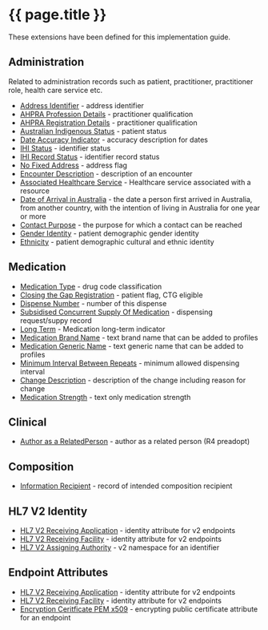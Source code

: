 # {{ page.title }}

These extensions have been defined for this implementation guide.

## Administration
Related to administration records such as patient, practitioner, practitioner role, health care service etc.
* [Address Identifier](StructureDefinition-address-identifier.html) - address identifier
* [AHPRA Profession Details](Structuredefinition-ahpraprofession-details.html) - practitioner qualification
* [AHPRA Registration Details](Structuredefinition-ahpraregistration-details.html) - practitioner qualification
* [Australian Indigenous Status](StructureDefinition-indigenous-status.html) - patient status
* [Date Accuracy Indicator](StructureDefinition-date-accuracy-indicator.html) - accuracy description for dates
* [IHI Status](StructureDefinition-ihi-status.html) - identifier status 
* [IHI Record Status](StructureDefinition-ihi-record-status.html) - identifier record status 
* [No Fixed Address](StructureDefinition-no-fixed-address.html) - address flag
* [Encounter Description](StructureDefinition-encounter-description.html) - description of an encounter
* [Associated Healthcare Service](StructureDefinition-associated-healthcareservice.html) - Healthcare service associated with a resource
* [Date of Arrival in Australia](StructureDefinition-date-of-arrival.html) - the date a person first arrived in Australia, from another country, with the intention of living in Australia for one year or more
* [Contact Purpose](StructureDefinition-contact-purpose.html) - the purpose for which a contact can be reached
* [Gender Identity](StructureDefinition-gender-identity.html) - patient demographic gender identity 
* [Ethnicity](StructureDefinition-ethnicity.html) - patient demographic cultural and ethnic identity  


## Medication
* [Medication Type](StructureDefinition-medication-type.html) - drug code classification
* [Closing the Gap Registration](StructureDefinition-closing-the-gap-registration.html) - patient flag, CTG eligible
* [Dispense Number](StructureDefinition-dispense-number.html) - number of this dispense
* [Subsidised Concurrent Supply Of Medication](StructureDefinition-subsidised-concurrent-supply.html) - dispensing request/suppy record 
* [Long Term](StructureDefinition-medication-long-term.html) - Medication long-term indicator
* [Medication Brand Name](StructureDefinition-medication-brand-name.html) - text brand name that can be added to profiles
* [Medication Generic Name](StructureDefinition-medication-generic-name.html) - text generic name that can be added to profiles
* [Minimum Interval Between Repeats](StructureDefinition-minimum-interval-between-repeats.html) - minimum allowed dispensing interval
* [Change Description](StructureDefinition-change-description.html) - description of the change including reason for change
* [Medication Strength](StructureDefinition-medication-strength.html) - text only medication strength


## Clinical
* [Author as a RelatedPerson](StructureDefinition-author-related-person.html) - author as a related person (R4 preadopt)


## Composition
* [Information Recipient](StructureDefinition-information-recipient.html) - record of intended composition recipient


## HL7 V2 Identity
* [HL7 V2 Receiving Application](StructureDefinition-au-receivingapplication.html) - identity attribute for v2 endpoints
* [HL7 V2 Receiving Facility](StructureDefinition-au-receivingfacility.html) - identity attribute for v2 endpoints
* [HL7 V2 Assigning Authority](StructureDefinition-au-assigningauthority.html) - v2 namespace for an identifier


## Endpoint Attributes
* [HL7 V2 Receiving Application](StructureDefinition-au-receivingapplication.html) - identity attribute for v2 endpoints
* [HL7 V2 Receiving Facility](StructureDefinition-au-receivingfacility.html) - identity attribute for v2 endpoints
* [Encryption Ceritficate PEM x509](StructureDefinition-encryption-certificate-pem-x509.html) - encrypting public certificate attribute for an endpoint



